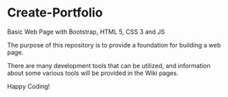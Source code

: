 # Create-Portfolio
Basic Web Page with Bootstrap, HTML 5, CSS 3 and JS

The purpose of this repository is to provide a foundation for building a web page.

There are many development tools that can be utilized, and information about some various tools will be provided in the Wiki pages.

Happy Coding!
